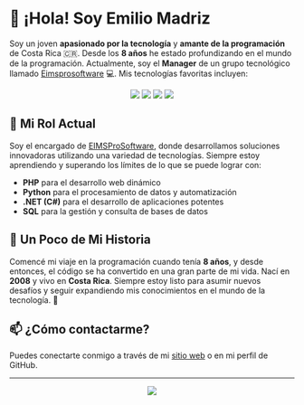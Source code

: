 # 👋 ¡Hola! Soy Emilio Madriz

Soy un joven **apasionado por la tecnología** y **amante de la programación** de Costa Rica 🇨🇷. Desde los **8 años** he estado profundizando en el mundo de la programación. Actualmente, soy el **Manager** de un grupo tecnológico llamado [Eimsprosoftware](https://eimsprosoftware.com) 💻. Mis tecnologías favoritas incluyen: 

<div align="center">
  <img src="https://img.shields.io/badge/Code-PHP-787CB5?style=for-the-badge&logo=php&logoColor=white" />
  <img src="https://img.shields.io/badge/Code-Python-3776AB?style=for-the-badge&logo=python&logoColor=white" />
  <img src="https://img.shields.io/badge/Code-C%23-239120?style=for-the-badge&logo=c-sharp&logoColor=white" />
  <img src="https://img.shields.io/badge/Code-SQL-336791?style=for-the-badge&logo=microsoft-sql-server&logoColor=white" />
</div>

## 💼 Mi Rol Actual
Soy el encargado de [EIMSProSoftware](https://eimsprosoftware.com), donde desarrollamos soluciones innovadoras utilizando una variedad de tecnologías. Siempre estoy aprendiendo y superando los límites de lo que se puede lograr con:

- **PHP** para el desarrollo web dinámico
- **Python** para el procesamiento de datos y automatización
- **.NET (C#)** para el desarrollo de aplicaciones potentes
- **SQL** para la gestión y consulta de bases de datos

## 🌱 Un Poco de Mi Historia
Comencé mi viaje en la programación cuando tenía **8 años**, y desde entonces, el código se ha convertido en una gran parte de mi vida. Nací en **2008** y vivo en **Costa Rica**. Siempre estoy listo para asumir nuevos desafíos y seguir expandiendo mis conocimientos en el mundo de la tecnología. 🚀

## 📫 ¿Cómo contactarme?
Puedes conectarte conmigo a través de mi [sitio web](https://eimsprosoftware.com) o en mi perfil de GitHub.

---

<p align="center">
  <img src="https://forthebadge.com/images/badges/made-with-markdown.svg" />
</p>
